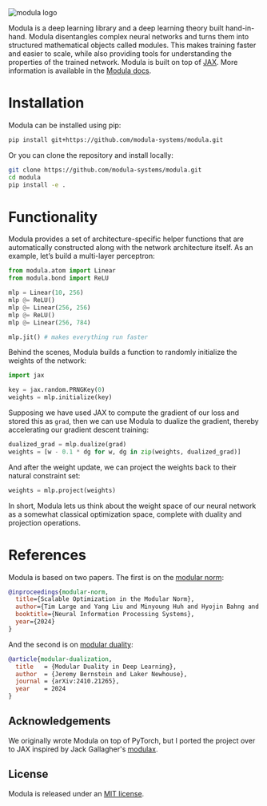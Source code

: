 <picture>
  <source media="(prefers-color-scheme: dark)" srcset="assets/modula.svg">
  <source media="(prefers-color-scheme: light)" srcset="assets/modula_light.svg">
  <img alt="modula logo" src="assets/modula.svg">
</picture>

Modula is a deep learning library and a deep learning theory built hand-in-hand. Modula disentangles complex neural networks and turns them into structured mathematical objects called modules. This makes training faster and easier to scale, while also providing tools for understanding the properties of the trained network. Modula is built on top of [JAX](https://github.com/google/jax). More information is available in the [Modula docs](https://docs.modula.systems).

# Installation

Modula can be installed using pip:

```bash
pip install git+https://github.com/modula-systems/modula.git
```

Or you can clone the repository and install locally:

```bash
git clone https://github.com/modula-systems/modula.git
cd modula
pip install -e .
```

# Functionality

Modula provides a set of architecture-specific helper functions that are automatically constructed along with the network architecture itself. As an example, let’s build a multi-layer perceptron:

```python
from modula.atom import Linear
from modula.bond import ReLU

mlp = Linear(10, 256)
mlp @= ReLU()
mlp @= Linear(256, 256)
mlp @= ReLU()
mlp @= Linear(256, 784)

mlp.jit() # makes everything run faster
```

Behind the scenes, Modula builds a function to randomly initialize the weights of the network:

```python
import jax

key = jax.random.PRNGKey(0)
weights = mlp.initialize(key)
```

Supposing we have used JAX to compute the gradient of our loss and stored this as `grad`, then we can use Modula to dualize the gradient, thereby accelerating our gradient descent training:

```python
dualized_grad = mlp.dualize(grad)
weights = [w - 0.1 * dg for w, dg in zip(weights, dualized_grad)]
```

And after the weight update, we can project the weights back to their natural constraint set:

```python
weights = mlp.project(weights)
```

In short, Modula lets us think about the weight space of our neural network as a somewhat classical optimization space, complete with duality and projection operations.

# References

Modula is based on two papers. The first is on the [modular norm](https://arxiv.org/abs/2405.14813):

```bibtex
@inproceedings{modular-norm,
  title={Scalable Optimization in the Modular Norm},
  author={Tim Large and Yang Liu and Minyoung Huh and Hyojin Bahng and Phillip Isola and Jeremy Bernstein},
  booktitle={Neural Information Processing Systems},
  year={2024}
}
```

And the second is on [modular duality](https://arxiv.org/abs/2410.21265):

```bibtex
@article{modular-dualization,
  title   = {Modular Duality in Deep Learning},
  author  = {Jeremy Bernstein and Laker Newhouse},
  journal = {arXiv:2410.21265},
  year    = 2024
}
```

## Acknowledgements
We originally wrote Modula on top of PyTorch, but I ported the project over to JAX inspired by Jack Gallagher's [modulax](https://github.com/GallagherCommaJack/modulax).

## License
Modula is released under an [MIT license](/LICENSE).
